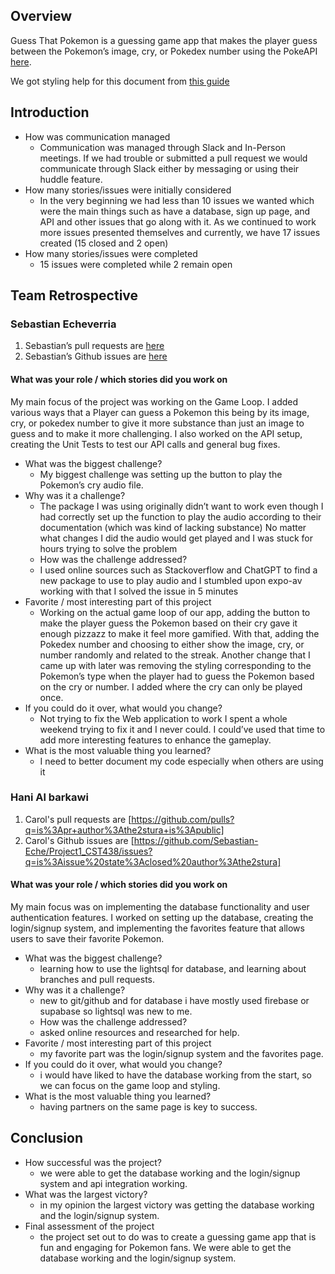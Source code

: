 ## Overview
Guess That Pokemon is a guessing game app that makes the player guess between the Pokemon’s image, cry,  or Pokedex number using the PokeAPI [here](https://pokeapi.co/).

We got styling help for this document from [this guide](https://docs.github.com/en/get-started/writing-on-github/getting-started-with-writing-and-formatting-on-github/basic-writing-and-formatting-syntax)

## Introduction

* How was communication managed
  + Communication was managed through Slack and In-Person meetings. If we had trouble or submitted a pull request we would communicate through Slack either by messaging or using their huddle feature. 
* How many stories/issues were initially considered
  + In the very beginning we had less than 10 issues we wanted which were the main things such as have a database, sign up page, and API and other issues that go along with it. As we continued to work more issues presented themselves and currently, we have 17 issues created (15 closed and 2 open)
* How many stories/issues were completed
  + 15 issues were completed while 2 remain open

## Team Retrospective

### Sebastian Echeverria
1. Sebastian’s pull requests are [here](https://github.com/Sebastian-Eche/Project1_CST438/issues?q=state%3Aclosed%20is%3Apr%20author%3ASebastian-Eche%20)
1. Sebastian’s Github issues are [here](https://github.com/Sebastian-Eche/Project1_CST438/issues?q=is%3Aissue%20state%3Aclosed%20author%3ASebastian-Eche)

#### What was your role / which stories did you work on
My main focus of the project was working on the Game Loop. I added various ways that a Player can guess a Pokemon this being by its image, cry, or pokedex number to give it more substance than just an image to guess and to make it more challenging. I also worked on the API setup, creating the Unit Tests to test our API calls and general bug fixes.

+ What was the biggest challenge? 
  +  My biggest challenge was setting up the button to play the Pokemon’s cry audio file. 
+ Why was it a challenge?
  + The package I was using originally didn’t want to work even though I had correctly set up the function to play the audio according to their documentation (which was kind of lacking substance) No matter what changes I did the audio would get played and I was stuck for hours trying to solve the problem
  + How was the challenge addressed?
  + I used online sources such as Stackoverflow and ChatGPT to find a new package to use to play audio and I stumbled upon expo-av working with that I solved the issue in 5 minutes
+ Favorite / most interesting part of this project
  +  Working on the actual game loop of our app, adding the button to make the player guess the Pokemon based on their cry gave it enough pizzazz to make it feel more gamified. With that, adding the Pokedex number and choosing to either show the image, cry, or number randomly and related to the streak. Another change that I came up with later was removing the styling corresponding to the Pokemon’s type when the player had to guess the Pokemon based on the cry or number. I added where the cry can only be played once.
+ If you could do it over, what would you change?
  + Not trying to fix the Web application to work I spent a whole weekend trying to fix it and I never could. I could’ve used that time to add more interesting features to enhance the gameplay.
+ What is the most valuable thing you learned?
  + I need to better document my code especially when others are using it
 
### Hani Al barkawi
1. Carol's pull requests are [https://github.com/pulls?q=is%3Apr+author%3Athe2stura+is%3Apublic]
1. Carol's Github issues are [https://github.com/Sebastian-Eche/Project1_CST438/issues?q=is%3Aissue%20state%3Aclosed%20author%3Athe2stura]

#### What was your role / which stories did you work on
My main focus was on implementing the database functionality and user authentication features. I worked on setting up the database, creating the login/signup system, and implementing the favorites feature that allows users to save their favorite Pokemon.

+ What was the biggest challenge? 
  + learning how to use the lightsql for database, and learning about branches and pull requests.
+ Why was it a challenge?
  + new to git/github and for database i have mostly used firebase or supabase so lightsql was new to me.
  + How was the challenge addressed?
  + asked online resources and researched for help.
+ Favorite / most interesting part of this project
  + my favorite part was the login/signup system and the favorites page.
+ If you could do it over, what would you change?
  + i would have liked to have the database working from the start, so we can focus on the game loop and styling.
+ What is the most valuable thing you learned?
  + having partners on the same page is key to success.


## Conclusion

- How successful was the project?
  - we were able to get the database working and the login/signup system and api integration working.
- What was the largest victory?
  - in my opinion the largest victory was getting the database working and the login/signup system.
- Final assessment of the project
  - the project set out to do was to create a guessing game app that is fun and engaging for Pokemon fans. We were able to get the database working and the login/signup system.

